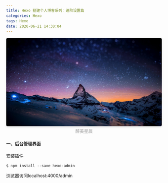 ```yaml
---
title: Hexo 搭建个人博客系列：进阶设置篇
categories: Hexo
tags: Hexo
date: 2020-06-21 14:30:04
---
```

<center>
    <img style="border-radius: 0.3125em;
    box-shadow: 0 2px 4px 0 rgba(34,36,38,.12),0 2px 10px 0 rgba(34,36,38,.08);" 
    src="Hexo-搭建个人博客系列：进阶设置篇/星辰.jpg">
    <br>
    <div style="color:orange;
    display: inline-block;
    color: #999;
    padding: 2px;">醉美星辰</div>
</center>

#### 一、后台管理界面 

安装插件
```
$ npm install --save hexo-admin
```
浏览器访问localhost:4000/admin

